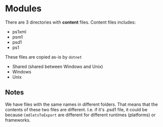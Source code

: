 Modules
==========

There are 3 directories with **content** files.
Content files includes: 

- ps1xml
- psm1
- psd1
- ps1

These files are copied as-is by `dotnet`

- Shared (shared between Windows and Unix)
- Windows
- Unix

Notes
-----------

We have files with the same names in different folders.
That means that the contents of these two files are different. 
I.e. if it's .psd1 file, it could be because `CmdletsToExport`
are different for different runtimes (platforms) or frameworks.
